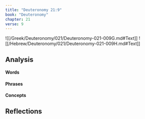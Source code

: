 ```yaml
---
title: "Deuteronomy 21:9"
book: "Deuteronomy"
chapter: 21
verse: 9
---
```

![[/Greek/Deuteronomy/021/Deuteronomy-021-009G.md#Text]]
![[/Hebrew/Deuteronomy/021/Deuteronomy-021-009H.md#Text]]

## Analysis

#### Words

#### Phrases

#### Concepts

## Reflections
